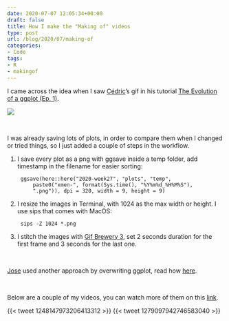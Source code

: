 ```yaml
---
date: 2020-07-07 12:05:34+00:00
draft: false
title: How I make the "Making of" videos
type: post
url: /blog/2020/07/making-of
categories:
- Code
tags:
- R
- makingof
---
```

I came across the idea when I saw [Cédric](https://twitter.com/CedScherer)’s gif in his tutorial [The Evolution of a ggplot (Ep. 1)](https://cedricscherer.netlify.app/2019/05/17/the-evolution-of-a-ggplot-ep.-1/).

[![](/images/2020-07-07-Making-of/cedric-evolution.png)](https://d33wubrfki0l68.cloudfront.net/1e7033393a2c70dc1255c5d0f1c563e945519251/61035/img/evol-ggplot/evol-ggplot-1.gif)

&nbsp;
&nbsp;
&nbsp;
&nbsp;  

I was already saving lots of plots, in order to compare them when I changed or tried things, so I just added a couple of steps in the workflow. 

1. I save every plot as a png with ggsave inside a temp folder, add timestamp in the filename for easier sorting:

		ggsave(here::here("2020-week27", "plots", "temp",
			paste0("xmen-", format(Sys.time(), "%Y%m%d_%H%M%S"),
			".png")), dpi = 320, width = 9, height = 9)

2. I resize the images in Terminal, with 1024 as the max width or height. I use sips that comes with MacOS:

        sips -Z 1024 *.png

3. I stitch the images with [Gif Brewery 3](https://gfycat.com/gifbrewery), set 2 seconds duration for the first frame and 3 seconds for the last one.

&nbsp;
&nbsp;

[Jose](https://twitter.com/perspectivalean) used another approach by overwriting ggplot, read how [here](https://github.com/JoseEchave/sharedfunctions/blob/master/ggplot_progression_gif/autosave%20ggplot.Rmd).

&nbsp;
&nbsp;

Below are a couple of my videos, you can watch more of them on this [link](https://twitter.com/search?q=%40geokaramanis%20%23makingof&src=typed_query).
 
{{< tweet 1248147973206413312 >}}
{{< tweet 1279097942746583040 >}}
